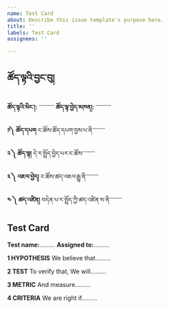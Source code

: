 ```yaml
---
name: Test Card
about: Describe this issue template's purpose here.
title: ''
labels: Test Card
assignees: ''

---
```


## ཚོད་ལྟའི་བྱང་བུ།

**ཚོད་ལྟའི་མིང་།:** ་་་་་་་་་་་་
**ཚོད་ལྟ་བྱེད་མཁན།:** ་་་་་་་་་་་་


**༡༽ ཚོད་དཔག**
ང་ཚོས་ཚོད་དཔག་བྱས་པ་ནི་་་་་་་་་་


**༢ ༽ ཚོད་ལྟ།**
དེ་ར་སྤྲོད་བྱེད་པར་ང་ཚོས་་་་་་་་་་


**༣ ༽ འཇལ་བྱེད།**
ང་ཚོས་ཚད་འཇལ་རྒྱུ་ནི་་་་་་་་་་


**༤ ༽ ཚད་འཛིན།**
བདེན་པ་ར་སྤྲོད་ཀྱི་ཚད་འཛིན་ས་ནི་་་་་་་་་་

## Test Card

**Test name:**.........
**Assigned to:**.........


**1 HYPOTHESIS**
We believe that.........


**2 TEST**
To verify that, We will.........


**3 METRIC**
And measure.........


**4 CRITERIA**
We are right if.........
